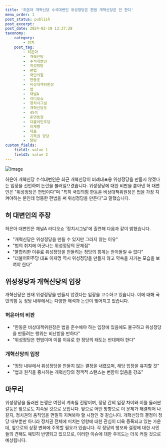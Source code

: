 ```yaml
---
title: '허은아 개혁신당 수석대변인 위성정당은 편법 개혁신당은 안 한다'
menu_order: 1
post_status: publish
post_excerpt: 
post_date: 2024-02-19 13:37:28
taxonomy:
    category:
        - 정치
    post_tag:
        - 허은아
        -  개혁신당
        -  수석대변인
        -  위성정당
        -  편법
        -  국민의힘
        -  한동훈
        -  비상대책위원장
        -  법
        -  채널A
        -  라디오쇼
        -  정치시그널
        -  개혁신당도
        -  45석
        -  준연동형
        -  더불어민주당
        -  이재명
        -  대표
        -  기득권 양당
        -  탈당
custom_fields:
    field1: value 1
    field2: value 2
---
```


![Image](https://imgnews.pstatic.net/image/449/2024/02/13/0000267812_001_20240213094501511.jpg?type=w647)

허은아 개혁신당 수석대변인은 최근 개혁신당이 비례대표용 위성정당을 만들지 않겠다는 입장을 선언하며 논란을 불러일으켰습니다. 위성정당에 대한 비판을 쏟아낸 허 대변인은 "위성정당은 편법이다"며 "특히 국민의힘 한동훈 비상대책위원장은 법을 가장 지켜야하는 분인데 엉뚱한 편법을 써 위성정당을 만든다"고 말했습니다.
## 허 대변인의 주장
허은아 대변인은 채널A 라디오쇼 '정치시그널'에 출연해 다음과 같이 밝혔습니다. 
- "개혁신당은 위성정당을 만들 수 있지만 그러지 않는 이유"
- "법의 취지에 어긋나는 위성정당의 문제점"
- "불합리한 이유로 위성정당을 만들려는 정당의 핑계는 받아들일 수 없다"
- "더불어민주당 대표 이재명 역시 위성정당을 만들지 않고 약속을 지키는 모습을 보여야 한다"
## 위성정당과 개혁신당의 입장
개혁신당은 현재 위성정당을 만들지 않겠다는 입장을 고수하고 있습니다. 이에 대해 국민의힘 등 정당 내부에서는 다양한 해석과 논란이 빚어지고 있습니다. 
### 허은아의 비판
- "한동훈 비상대책위원장은 법을 준수해야 하는 입장에 있음에도 불구하고 위성정당을 만들려는 행위는 비난받을 만하다"
- "위성정당은 편법이며 이를 이유로 한 정당의 태도는 반대해야 한다"
### 개혁신당의 입장
- "정당 내부에서 위성정당을 만들지 않는 결정을 내렸으며, 해당 입장을 유지할 것"
- "법과 원칙을 중시하는 개혁신당의 정책적 스탠스는 변함이 없음을 강조"
## 마무리
위성정당을 둘러싼 논쟁은 여전히 계속될 전망이며, 정당 간의 입장 차이와 이를 둘러싼 갈등은 앞으로도 지속될 것으로 보입니다. 앞으로 어떤 방향으로 이 문제가 해결되어 나갈지, 정치권의 움직임을 면밀히 지켜봐야 할 시점인 것 같습니다. 개혁신당의 결정이 정당 내부뿐만 아니라 정치권 전체에 미치는 영향에 대한 관심이 더욱 증폭되고 있는 가운데, 앞으로의 상황 변화에 주목할 필요가 있습니다. 각 정당의 행보와 결정에 대한 시민들의 견해도 예민히 반영되고 있으므로, 이러한 이슈에 대한 주목도는 더욱 커질 것으로 예상됩니다.
